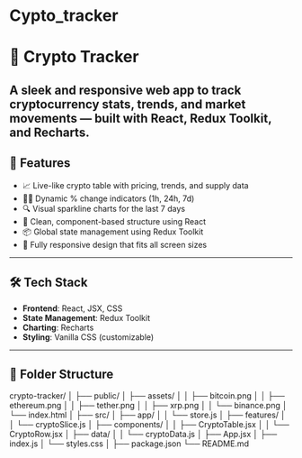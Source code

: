 # Cypto_tracker
# 🚀 Crypto Tracker

A sleek and responsive web app to track cryptocurrency stats, trends, and market movements — built with **React**, **Redux Toolkit**, and **Recharts**.
---

## 📌 Features

- 📈 Live-like crypto table with pricing, trends, and supply data
- 🔻🔺 Dynamic % change indicators (1h, 24h, 7d)
- 🔍 Visual sparkline charts for the last 7 days
- 🧩 Clean, component-based structure using React
- 📦 Global state management using Redux Toolkit
- 🔧 Fully responsive design that fits all screen sizes

---

## 🛠️ Tech Stack

- **Frontend**: React, JSX, CSS
- **State Management**: Redux Toolkit
- **Charting**: Recharts
- **Styling**: Vanilla CSS (customizable)

---

## 📁 Folder Structure
crypto-tracker/
│
├── public/
│   ├── assets/
│   │   ├── bitcoin.png
│   │   ├── ethereum.png
│   │   ├── tether.png
│   │   ├── xrp.png
│   │   └── binance.png
│   └── index.html
│
├── src/
│   ├── app/
│   │   └── store.js
│   ├── features/
│   │   └── cryptoSlice.js
│   ├── components/
│   │   ├── CryptoTable.jsx
│   │   └── CryptoRow.jsx
│   ├── data/
│   │   └── cryptoData.js
│   ├── App.jsx
│   ├── index.js
│   └── styles.css
│
├── package.json
└── README.md


